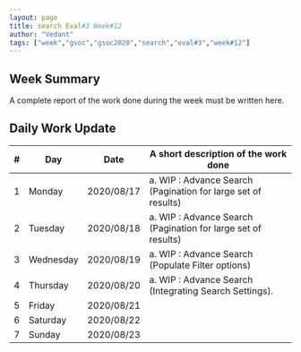 ```yaml
---
layout: page
title: search Eval#3 Week#12
author: "Vedant"
tags: ["week","gsoc","gsoc2020","search","eval#3","week#12"]
---
```


## Week Summary

A complete report of the work done during the week must be written here. 


## Daily Work Update

|\#|Day|Date|A short description of the work done|  
|---	|---	|---	|---	|  
|1   	| Monday 	|   2020/08/17	| a. WIP : Advance Search (Pagination for large set of results) 	|  
|2   	| Tuesday  	|   2020/08/18	|  a. WIP : Advance Search (Pagination for large set of results) 	|  
|3   	| Wednesday  	|  2020/08/19 	|  a. WIP : Advance Search (Populate Filter options) 	|  
|4   	| Thursday  	|   2020/08/20	|  a. WIP : Advance Search (Integrating Search Settings). 	|  
|5   	| Friday  	|   2020/08/21	|   	|  
|6   	| Saturday  	|   2020/08/22	|   	|  
|7   	| Sunday  	|   2020/08/23	|   	|  
